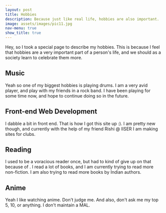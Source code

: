 ```yaml
---
layout: post
title: Hobbies
description: Because just like real life, hobbies are also important.
image: assets/images/pic11.jpg
nav-menu: true
show_title: true
---
```


Hey, so I took a special page to describe my hobbies. This is because I feel that hobbies are a very important part of a person's life, and we should as a society learn to celebrate them more. 

## Music 
Yeah so one of my biggest hobbies is playing drums. I am a very avid player, and play with my friends in a rock band. I have been playing for some time now, and hope to continue doing so in the future.

## Front-end Web Development
I dabble a bit in front end. That is how I got this site up :). I am pretty new though, and currently with the help of my friend Rishi @ IISER I am making sites for clubs. 

## Reading
I used to be a voracious reader once, but had to kind of give up on that because of . I read a lot of books, and I am currently trying to read more non-fiction. I am also trying to read more books by Indian authors.

## Anime 
Yeah I like watching anime. Don't judge me. And also, don't ask me my top 5, 10, or anything. I don't maintain a MAL.

